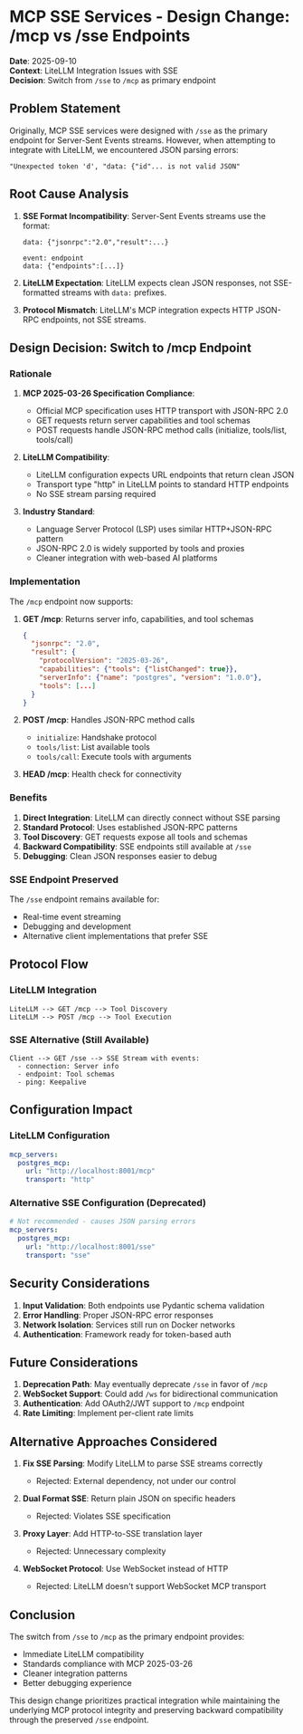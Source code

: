 # MCP SSE Services - Design Change: /mcp vs /sse Endpoints

**Date**: 2025-09-10  
**Context**: LiteLLM Integration Issues with SSE  
**Decision**: Switch from `/sse` to `/mcp` as primary endpoint  

## Problem Statement

Originally, MCP SSE services were designed with `/sse` as the primary endpoint for Server-Sent Events streams. However, when attempting to integrate with LiteLLM, we encountered JSON parsing errors:

```
"Unexpected token 'd', "data: {"id"... is not valid JSON"
```

## Root Cause Analysis

1. **SSE Format Incompatibility**: Server-Sent Events streams use the format:
   ```
   data: {"jsonrpc":"2.0","result":...}
   
   event: endpoint
   data: {"endpoints":[...]}
   ```

2. **LiteLLM Expectation**: LiteLLM expects clean JSON responses, not SSE-formatted streams with `data:` prefixes.

3. **Protocol Mismatch**: LiteLLM's MCP integration expects HTTP JSON-RPC endpoints, not SSE streams.

## Design Decision: Switch to /mcp Endpoint

### Rationale

1. **MCP 2025-03-26 Specification Compliance**:
   - Official MCP specification uses HTTP transport with JSON-RPC 2.0
   - GET requests return server capabilities and tool schemas
   - POST requests handle JSON-RPC method calls (initialize, tools/list, tools/call)

2. **LiteLLM Compatibility**:
   - LiteLLM configuration expects URL endpoints that return clean JSON
   - Transport type "http" in LiteLLM points to standard HTTP endpoints
   - No SSE stream parsing required

3. **Industry Standard**:
   - Language Server Protocol (LSP) uses similar HTTP+JSON-RPC pattern
   - JSON-RPC 2.0 is widely supported by tools and proxies
   - Cleaner integration with web-based AI platforms

### Implementation

The `/mcp` endpoint now supports:

1. **GET /mcp**: Returns server info, capabilities, and tool schemas
   ```json
   {
     "jsonrpc": "2.0",
     "result": {
       "protocolVersion": "2025-03-26",
       "capabilities": {"tools": {"listChanged": true}},
       "serverInfo": {"name": "postgres", "version": "1.0.0"},
       "tools": [...]
     }
   }
   ```

2. **POST /mcp**: Handles JSON-RPC method calls
   - `initialize`: Handshake protocol
   - `tools/list`: List available tools
   - `tools/call`: Execute tools with arguments

3. **HEAD /mcp**: Health check for connectivity

### Benefits

1. **Direct Integration**: LiteLLM can directly connect without SSE parsing
2. **Standard Protocol**: Uses established JSON-RPC patterns
3. **Tool Discovery**: GET requests expose all tools and schemas
4. **Backward Compatibility**: SSE endpoints still available at `/sse`
5. **Debugging**: Clean JSON responses easier to debug

### SSE Endpoint Preserved

The `/sse` endpoint remains available for:
- Real-time event streaming
- Debugging and development
- Alternative client implementations that prefer SSE

## Protocol Flow

### LiteLLM Integration
```
LiteLLM --> GET /mcp --> Tool Discovery
LiteLLM --> POST /mcp --> Tool Execution
```

### SSE Alternative (Still Available)
```
Client --> GET /sse --> SSE Stream with events:
  - connection: Server info
  - endpoint: Tool schemas  
  - ping: Keepalive
```

## Configuration Impact

### LiteLLM Configuration
```yaml
mcp_servers:
  postgres_mcp:
    url: "http://localhost:8001/mcp"
    transport: "http"
```

### Alternative SSE Configuration (Deprecated)
```yaml
# Not recommended - causes JSON parsing errors
mcp_servers:
  postgres_mcp:
    url: "http://localhost:8001/sse"
    transport: "sse"
```

## Security Considerations

1. **Input Validation**: Both endpoints use Pydantic schema validation
2. **Error Handling**: Proper JSON-RPC error responses
3. **Network Isolation**: Services still run on Docker networks
4. **Authentication**: Framework ready for token-based auth

## Future Considerations

1. **Deprecation Path**: May eventually deprecate `/sse` in favor of `/mcp`
2. **WebSocket Support**: Could add `/ws` for bidirectional communication
3. **Authentication**: Add OAuth2/JWT support to `/mcp` endpoint
4. **Rate Limiting**: Implement per-client rate limits

## Alternative Approaches Considered

1. **Fix SSE Parsing**: Modify LiteLLM to parse SSE streams correctly
   - Rejected: External dependency, not under our control

2. **Dual Format SSE**: Return plain JSON on specific headers
   - Rejected: Violates SSE specification

3. **Proxy Layer**: Add HTTP-to-SSE translation layer
   - Rejected: Unnecessary complexity

4. **WebSocket Protocol**: Use WebSocket instead of HTTP
   - Rejected: LiteLLM doesn't support WebSocket MCP transport

## Conclusion

The switch from `/sse` to `/mcp` as the primary endpoint provides:
- Immediate LiteLLM compatibility
- Standards compliance with MCP 2025-03-26
- Cleaner integration patterns
- Better debugging experience

This design change prioritizes practical integration while maintaining the underlying MCP protocol integrity and preserving backward compatibility through the preserved `/sse` endpoint.